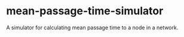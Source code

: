 # mean-passage-time-simulator
 A simulator for calculating mean passage time to a node in a network.
